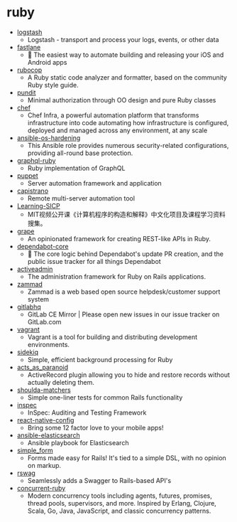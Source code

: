 # ruby
- [logstash](https://github.com/elastic/logstash)
  - Logstash - transport and process your logs, events, or other data
- [fastlane](https://github.com/fastlane/fastlane)
  - 🚀 The easiest way to automate building and releasing your iOS and Android apps
- [rubocop](https://github.com/rubocop-hq/rubocop)
  - A Ruby static code analyzer and formatter, based on the community Ruby style guide.
- [pundit](https://github.com/varvet/pundit)
  - Minimal authorization through OO design and pure Ruby classes
- [chef](https://github.com/chef/chef)
  - Chef Infra, a powerful automation platform that transforms infrastructure into code automating how infrastructure is configured, deployed and managed across any environment, at any scale
- [ansible-os-hardening](https://github.com/dev-sec/ansible-os-hardening)
  - This Ansible role provides numerous security-related configurations, providing all-round base protection.
- [graphql-ruby](https://github.com/rmosolgo/graphql-ruby)
  - Ruby implementation of GraphQL
- [puppet](https://github.com/puppetlabs/puppet)
  - Server automation framework and application
- [capistrano](https://github.com/capistrano/capistrano)
  - Remote multi-server automation tool
- [Learning-SICP](https://github.com/DeathKing/Learning-SICP)
  - MIT视频公开课《计算机程序的构造和解释》中文化项目及课程学习资料搜集。
- [grape](https://github.com/ruby-grape/grape)
  - An opinionated framework for creating REST-like APIs in Ruby.
- [dependabot-core](https://github.com/dependabot/dependabot-core)
  - 🤖 The core logic behind Dependabot's update PR creation, and the public issue tracker for all things Dependabot
- [activeadmin](https://github.com/activeadmin/activeadmin)
  - The administration framework for Ruby on Rails applications.
- [zammad](https://github.com/zammad/zammad)
  - Zammad is a web based open source helpdesk/customer support system
- [gitlabhq](https://github.com/gitlabhq/gitlabhq)
  - GitLab CE Mirror | Please open new issues in our issue tracker on GitLab.com
- [vagrant](https://github.com/hashicorp/vagrant)
  - Vagrant is a tool for building and distributing development environments.
- [sidekiq](https://github.com/mperham/sidekiq)
  - Simple, efficient background processing for Ruby
- [acts_as_paranoid](https://github.com/ActsAsParanoid/acts_as_paranoid)
  - ActiveRecord plugin allowing you to hide and restore records without actually deleting them.
- [shoulda-matchers](https://github.com/thoughtbot/shoulda-matchers)
  - Simple one-liner tests for common Rails functionality
- [inspec](https://github.com/inspec/inspec)
  - InSpec: Auditing and Testing Framework
- [react-native-config](https://github.com/luggit/react-native-config)
  - Bring some 12 factor love to your mobile apps!
- [ansible-elasticsearch](https://github.com/elastic/ansible-elasticsearch)
  - Ansible playbook for Elasticsearch
- [simple_form](https://github.com/heartcombo/simple_form)
  - Forms made easy for Rails! It's tied to a simple DSL, with no opinion on markup.
- [rswag](https://github.com/rswag/rswag)
  - Seamlessly adds a Swagger to Rails-based API's
- [concurrent-ruby](https://github.com/ruby-concurrency/concurrent-ruby)
  - Modern concurrency tools including agents, futures, promises, thread pools, supervisors, and more. Inspired by Erlang, Clojure, Scala, Go, Java, JavaScript, and classic concurrency patterns.
